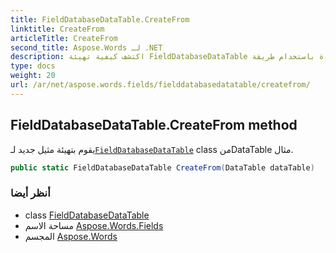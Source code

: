 ```yaml
---
title: FieldDatabaseDataTable.CreateFrom
linktitle: CreateFrom
articleTitle: CreateFrom
second_title: Aspose.Words لـ .NET
description: اكتشف كيفية تهيئة FieldDatabaseDataTable بكفاءة باستخدام طريقة CreateFrom، وتحويل مثيلات DataTable الخاصة بك لتحقيق الأداء الأمثل.
type: docs
weight: 20
url: /ar/net/aspose.words.fields/fielddatabasedatatable/createfrom/
---
```

## FieldDatabaseDataTable.CreateFrom method

يقوم بتهيئة مثيل جديد لـ[`FieldDatabaseDataTable`](../) class منDataTable مثال.

```csharp
public static FieldDatabaseDataTable CreateFrom(DataTable dataTable)
```

### أنظر أيضا

* class [FieldDatabaseDataTable](../)
* مساحة الاسم [Aspose.Words.Fields](../../../aspose.words.fields/)
* المجسم [Aspose.Words](../../../)
